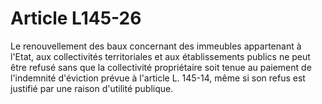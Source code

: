 # Article L145-26

Le renouvellement des baux concernant des immeubles appartenant à l'Etat, aux collectivités territoriales et aux établissements publics ne peut être refusé sans que la collectivité propriétaire soit tenue au paiement de l'indemnité d'éviction prévue à l'article L. 145-14, même si son refus est justifié par une raison d'utilité publique.
